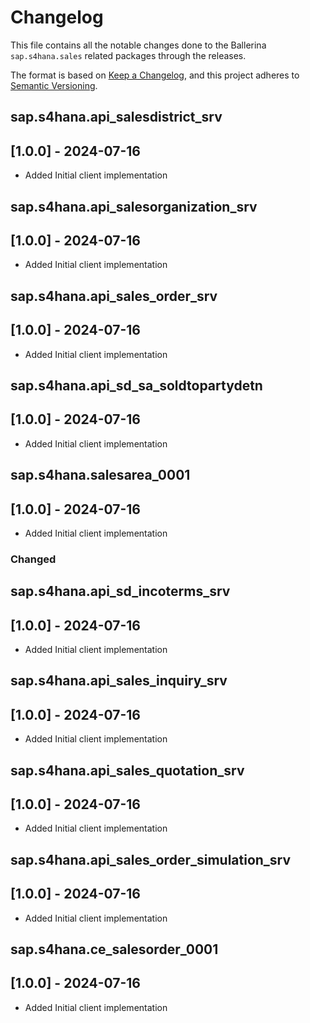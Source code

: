 # Changelog

This file contains all the notable changes done to the Ballerina `sap.s4hana.sales` related packages through the
releases.

The format is based on [Keep a Changelog](https://keepachangelog.com/en/1.0.0/),
and this project adheres to [Semantic Versioning](https://semver.org/spec/v2.0.0.html).

## sap.s4hana.api_salesdistrict_srv

## [1.0.0] - 2024-07-16

- Added Initial client implementation

## sap.s4hana.api_salesorganization_srv

## [1.0.0] - 2024-07-16

- Added Initial client implementation

## sap.s4hana.api_sales_order_srv

## [1.0.0] - 2024-07-16

- Added Initial client implementation

## sap.s4hana.api_sd_sa_soldtopartydetn

## [1.0.0] - 2024-07-16

- Added Initial client implementation

## sap.s4hana.salesarea_0001

## [1.0.0] - 2024-07-16

- Added Initial client implementation

### Changed

## sap.s4hana.api_sd_incoterms_srv

## [1.0.0] - 2024-07-16

- Added Initial client implementation

## sap.s4hana.api_sales_inquiry_srv

## [1.0.0] - 2024-07-16

- Added Initial client implementation

## sap.s4hana.api_sales_quotation_srv

## [1.0.0] - 2024-07-16

- Added Initial client implementation

## sap.s4hana.api_sales_order_simulation_srv

## [1.0.0] - 2024-07-16

- Added Initial client implementation

## sap.s4hana.ce_salesorder_0001

## [1.0.0] - 2024-07-16

- Added Initial client implementation
